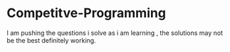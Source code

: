# Competitve-Programming
I am pushing the questions i solve as i am learning , the solutions may not be the best definitely working.
